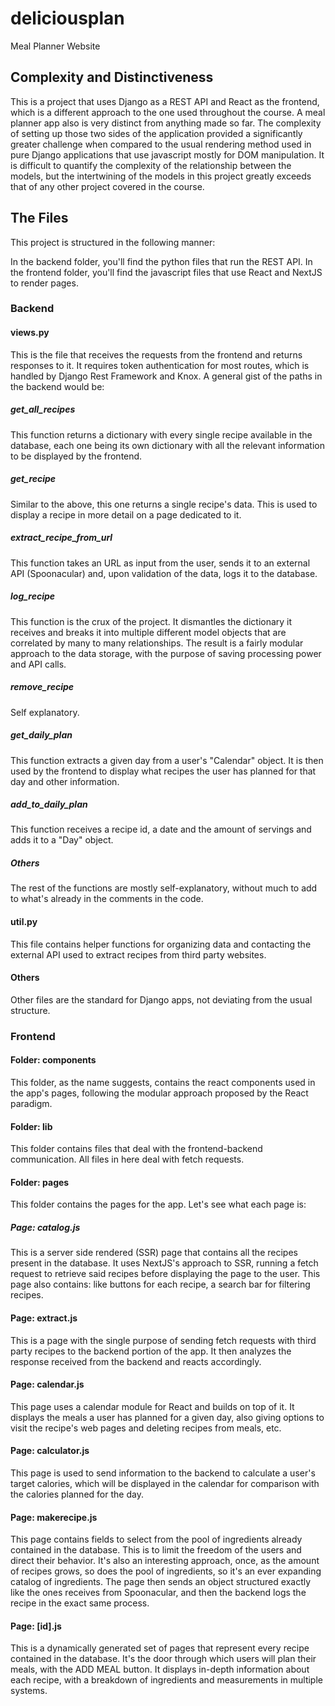 # deliciousplan
Meal Planner Website


## Complexity and Distinctiveness

This is a project that uses Django as a REST API and React as the frontend, which is a different approach to the one used throughout the course. A meal planner app also is very distinct from anything made so far.
The complexity of setting up those two sides of the application provided a significantly greater challenge when compared to the usual rendering method used in pure Django applications that use javascript mostly for DOM manipulation. It is difficult to quantify the complexity of the relationship between the models, but the intertwining of the models in this project greatly exceeds that of any other project covered in the course. 

## The Files


This project is structured in the following manner:

In the backend folder, you'll find the python files that run the REST API.
In the frontend folder, you'll find the javascript files that use React and NextJS to render pages.

### Backend
#### views.py

This is the file that receives the requests from the frontend and returns responses to it. It requires token authentication for most routes, which is handled by Django Rest Framework and Knox.
A general gist of the paths in the backend would be:

##### get_all_recipes
This function returns a dictionary with every single recipe available in the database, each one being its own dictionary with all the relevant information to be displayed by the frontend.

##### get_recipe

Similar to the above, this one returns a single recipe's data. This is used to display a recipe in more detail on a page dedicated to it.

##### extract_recipe_from_url

This function takes an URL as input from the user, sends it to an external API (Spoonacular) and, upon validation of the data, logs it to the database.

##### log_recipe
This function is the crux of the project. It dismantles the dictionary it receives and breaks it into multiple different model objects that are correlated by many to many relationships. The result is a fairly modular approach to the data storage, with the purpose of saving processing power and API calls.

##### remove_recipe
Self explanatory.

##### get_daily_plan
This function extracts a given day from a user's "Calendar" object. It is then used by the frontend to display what recipes the user has planned for that day and other information.

##### add_to_daily_plan
This function receives a recipe id, a date and the amount of servings and adds it to a "Day" object.

##### Others
The rest of the functions are mostly self-explanatory, without much to add to what's already in the comments in the code.
#### util.py

This file contains helper functions for organizing data and contacting the external API used to extract recipes from third party websites.

#### Others

Other files are the standard for Django apps, not deviating from the usual structure.

### Frontend

#### Folder: components

This folder, as the name suggests, contains the react components used in the app's pages, following the modular approach proposed by the React paradigm.

#### Folder: lib

This folder contains files that deal with the frontend-backend communication. All files in here deal with fetch requests.

#### Folder: pages

This folder contains the pages for the app. Let's see what each page is:

##### Page: catalog.js

This is a server side rendered (SSR) page that contains all the recipes present in the database. It uses NextJS's approach to SSR, running a fetch request to retrieve said recipes before displaying the page to the user. This page also contains: like buttons for each recipe, a search bar for filtering recipes.


#### Page: extract.js

This is a page with the single purpose of sending fetch requests with third party recipes to the backend portion of the app. It then analyzes the response received from the backend and reacts accordingly.

#### Page: calendar.js

This page uses a calendar module for React and builds on top of it. It displays the meals a user has planned for a given day, also giving options to visit the recipe's web pages and deleting recipes from meals, etc.

#### Page: calculator.js

This page is used to send information to the backend to calculate a user's target calories, which will be displayed in the calendar for comparison with the calories planned for the day.

#### Page: makerecipe.js

This page contains fields to select from the pool of ingredients already contained in the database. This is to limit the freedom of the users and direct their behavior. It's also an interesting approach, once, as the amount of recipes grows, so does the pool of ingredients, so it's an ever expanding catalog of ingredients.
The page then sends an object structured exactly like the ones receives from Spoonacular, and then the backend logs the recipe in the exact same process.

#### Page: [id].js

This is a dynamically generated set of pages that represent every recipe contained in the database. It's the door through which users will plan their meals, with the ADD MEAL button.
It displays in-depth information about each recipe, with a breakdown of ingredients and measurements in multiple systems.



